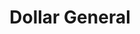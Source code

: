 ---
title: "Dollar General"
url: /pampa/dollar-general-east-frederick-street/
shop: variety store
---